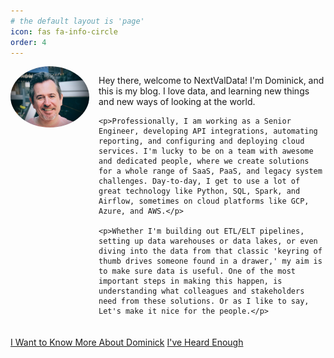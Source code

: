 ```yaml
---
# the default layout is 'page'
icon: fas fa-info-circle
order: 4
---
```


<div style="overflow: auto; margin-bottom: 20px;">
  <div style="width: 25%; float: left; margin-right: 15px; margin-bottom: 10px;">
    <img src="/assets/img/about/profileme.jpg" alt="Dominick Ryan" class="no-popup" style="width: 100%; border-radius: 50%;">
  </div>
  <div>
    <p>Hey there, welcome to NextValData! I'm Dominick, and this is my blog. I love data, and learning new things and new ways of looking at the world.</p>

    <p>Professionally, I am working as a Senior Engineer, developing API integrations, automating reporting, and configuring and deploying cloud services. I'm lucky to be on a team with awesome and dedicated people, where we create solutions for a whole range of SaaS, PaaS, and legacy system challenges. Day-to-day, I get to use a lot of great technology like Python, SQL, Spark, and Airflow, sometimes on cloud platforms like GCP, Azure, and AWS.</p>

    <p>Whether I'm building out ETL/ELT pipelines, setting up data warehouses or data lakes, or even diving into the data from that classic 'keyring of thumb drives someone found in a drawer,' my aim is to make sure data is useful. One of the most important steps in making this happen, is understanding what colleagues and stakeholders need from these solutions. Or as I like to say, Let's make it nice for the people.</p>
  </div>
</div>

<div class="text-center mt-4">
  <a href="/more-about-me/" class="btn btn-primary">I Want to Know More About Dominick</a>
  <a href="https://www.google.com" class="btn btn-secondary">I've Heard Enough</a>
</div>
